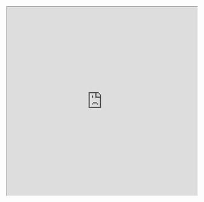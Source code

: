 <iframe src="https://www.yeschat.ai/i/gpts-ZxWzhxpq-README-Generator" width="800" height="500" style="max-width: 100%;"></iframe>